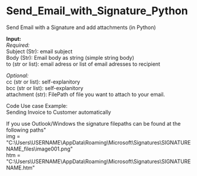 # Send_Email_with_Signature_Python
Send Email with a Signature and add attachments (in Python)

**Input:** <br>
_Required:_ <br>
Subject (Str): email subject <br>
Body (Str): Email body as string (simple string body) <br>
to (str or list): email adress or list of email adresses to recipient <br>

_Optional:_ <br>
cc (str or list): self-explanitory <br>
bcc (str or list): self-explanitory <br>
attachment (str): FilePath of file you want to attach to your email. <br>

Code Use case Example: <br>
Sending Invoice to Customer automatically <br>

If you use Outlook/Windows the signature filepaths can be found at the following paths" <br>
img = "C:\Users\USERNAME\AppData\Roaming\Microsoft\Signatures\SIGNATURE NAME_files\image001.png" <br>
htm = "C:\Users\USERNAME\AppData\Roaming\Microsoft\Signatures\SIGNATURE NAME.htm" <br>
